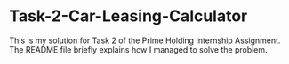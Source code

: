 # Task-2-Car-Leasing-Calculator
This is my solution for Task 2 of the Prime Holding Internship Assignment. The README file briefly explains how I managed to solve the problem.

